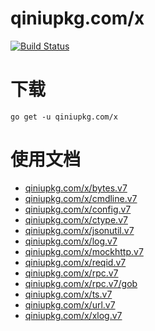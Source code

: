 qiniupkg.com/x
===============
[![Build Status](https://travis-ci.com/qbox/x.svg?token=8Frioiaq36bhxZs3jYgn&branch=master)](https://travis-ci.com/qbox/x)

# 下载

```
go get -u qiniupkg.com/x
```

# 使用文档

* [qiniupkg.com/x/bytes.v7](http://godoc.org/qiniupkg.com/x/bytes.v7)
* [qiniupkg.com/x/cmdline.v7](http://godoc.org/qiniupkg.com/x/cmdline.v7)
* [qiniupkg.com/x/config.v7](http://godoc.org/qiniupkg.com/x/config.v7)
* [qiniupkg.com/x/ctype.v7](http://godoc.org/qiniupkg.com/x/ctype.v7)
* [qiniupkg.com/x/jsonutil.v7](http://godoc.org/qiniupkg.com/x/jsonutil.v7)
* [qiniupkg.com/x/log.v7](http://godoc.org/qiniupkg.com/x/log.v7)
* [qiniupkg.com/x/mockhttp.v7](http://godoc.org/qiniupkg.com/x/mockhttp.v7)
* [qiniupkg.com/x/reqid.v7](http://godoc.org/qiniupkg.com/x/reqid.v7)
* [qiniupkg.com/x/rpc.v7](http://godoc.org/qiniupkg.com/x/rpc.v7)
* [qiniupkg.com/x/rpc.v7/gob](http://godoc.org/qiniupkg.com/x/rpc.v7/gob)
* [qiniupkg.com/x/ts.v7](http://godoc.org/qiniupkg.com/x/ts.v7)
* [qiniupkg.com/x/url.v7](http://godoc.org/qiniupkg.com/x/url.v7)
* [qiniupkg.com/x/xlog.v7](http://godoc.org/qiniupkg.com/x/xlog.v7)

